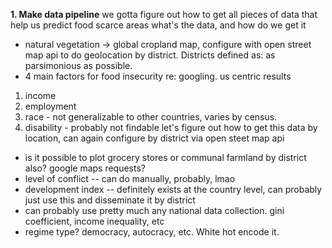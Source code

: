 **1. Make data pipeline**
we gotta figure out how to get all pieces of data that help us predict food scarce areas
what's the data, and how do we get it
- natural vegetation -> global cropland map, configure with open street map api to do geolocation by district. Districts defined as: as parsimonious as possible. 
- 4 main factors for food insecurity re: googling. us centric results
1. income 
2. employment
3. race - not generalizable to other countries, varies by census. 
4. disability - probably not findable
let's figure out how to get this data by location, can again configure by district via open steet map api
- is it possible to plot grocery stores or communal farmland by district also? google maps requests?
- level of conflict -- can do manually, probably, lmao
- development index -- definitely exists at the country level, can probably just use this and disseminate it by district
- can probably use pretty much any national data collection. gini coefficient, income inequality, etc
- regime type? democracy, autocracy, etc. White hot encode it.

